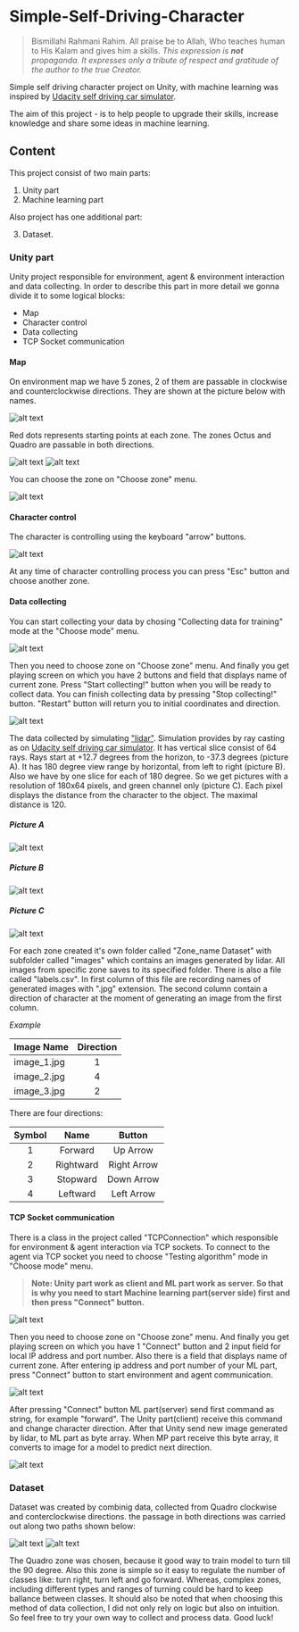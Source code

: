 # Simple-Self-Driving-Character

> Bismillahi Rahmani Rahim. All praise be to Allah, Who teaches human to His Kalam and gives him a skills. *This expression is **not** propaganda. It expresses only a tribute of respect and gratitude of the author to the true Creator.*

Simple self driving character project on Unity, with machine learning was inspired by [Udacity self driving car simulator](https://github.com/udacity/self-driving-car-sim). 

The aim of this project - is to help people to upgrade their skills, increase knowledge and share some ideas in machine learning. 

## Content
This project consist of two main parts: 
1. Unity part
2. Machine learning part

Also project has one additional part: 

3. Dataset. 

### Unity part
Unity project responsible for environment, agent & environment interaction and data collecting. In order to describe this part in more detail we gonna divide it to some logical blocks:

+ Map
+ Character control
+ Data collecting
+ TCP Socket communication

#### Map
On environment map we have 5 zones, 2 of them are passable in clockwise and counterclockwise directions. They are shown at the picture below with names.

![alt text](https://github.com/meiirbergali24/Simple-Self-Driving-Character/blob/master/Images/Map.png "Map")

Red dots represents starting points at each zone. The zones Octus and Quadro are passable in both directions.

![alt text](https://github.com/meiirbergali24/Simple-Self-Driving-Character/blob/master/Images/Octus.png "Octus") ![alt text](https://github.com/meiirbergali24/Simple-Self-Driving-Character/blob/master/Images/Quadro.png "Quadro")

You can choose the zone on "Choose zone" menu.

![alt text](https://github.com/meiirbergali24/Simple-Self-Driving-Character/blob/master/Images/Choise.png "Zones")

#### Character control
The character is controlling using the keyboard "arrow" buttons.

![alt text](https://github.com/meiirbergali24/Simple-Self-Driving-Character/blob/master/Images/Keyboard.png "Arrow buttons")

At any time of character controlling process you can press "Esc" button and choose another zone.

#### Data collecting
You can start collecting your data by chosing "Collecting data for training" mode at the "Choose mode" menu.

![alt text](https://github.com/meiirbergali24/Simple-Self-Driving-Character/blob/master/Images/Modes.png "Modes")

Then you need to choose zone on "Choose zone" menu. And finally you get playing screen on which you have 2 buttons and field that displays name of current zone. Press "Start collecting!" button when you will be ready to collect data. You can finish collecting data by pressing "Stop collecting!" button. "Restart" button will return you to initial coordinates and direction.

![alt text](https://github.com/meiirbergali24/Simple-Self-Driving-Character/blob/master/Images/DataCollectingPlaying.png "Data collecting playing screen")

The data collected by simulating ["lidar"](https://en.wikipedia.org/wiki/Lidar). Simulation provides by ray casting as on [Udacity self driving car simulator](https://github.com/udacity/self-driving-car-sim). It has vertical slice consist of 64 rays. Rays start at +12.7 degrees from the horizon, to -37.3 degrees (picture A). It has 180 degree view range by horizontal, from left to right (picture B). Also we have by one slice for each of 180 degree. So we get pictures with a resolution of 180х64 pixels, and green channel only (picture C). Each pixel displays the distance from the character to the object. The maximal distance is 120. 

##### *Picture A*
![alt text](https://github.com/meiirbergali24/Simple-Self-Driving-Character/blob/master/Images/Slice.png "Slice")

##### *Picture B*
![alt text](https://github.com/meiirbergali24/Simple-Self-Driving-Character/blob/master/Images/View.png "View")

##### *Picture C*
![alt text](https://github.com/meiirbergali24/Simple-Self-Driving-Character/blob/master/Images/Lidar.png "Lidar")

For each zone created it's own folder called "Zone_name Dataset" with subfolder called "images" which contains an images generated by lidar. All images from specific zone saves to its specified folder. There is also a file called "labels.csv". In first column of this file are recording names of generated images with ".jpg" extension. The second column contain a direction of character at the moment of generating an image from the first column.

*Example*

|    Image Name    | Direction |
|------------------|:---------:|
|   image_1.jpg    |     1     |
|   image_2.jpg    |     4     |
|   image_3.jpg    |     2     |

There are four directions:

| Symbol |    Name     |   Button    |
|:------:|:-----------:|:-----------:|
|    1   |   Forward   |  Up Arrow   |
|    2   |  Rightward  | Right Arrow |
|    3   |  Stopward   | Down Arrow  |
|    4   |  Leftward   | Left Arrow  |

#### TCP Socket communication
There is a class in the project called "TCPConnection" which responsible for environment & agent interaction via TCP sockets. To connect to the agent via TCP socket you need to choose "Testing algorithm" mode in "Choose mode" menu. 
> **Note: Unity part work as client and ML part work as server. So that is why you need to start Machine learning part(server side) first and then press "Connect" button.**

![alt text](https://github.com/meiirbergali24/Simple-Self-Driving-Character/blob/master/Images/Modes.png "Modes")



Then you need to choose zone on "Choose zone" menu. And finally you get playing screen on which you have 1 "Connect" button and 2 input field for local IP address and port number. Also there is a field that displays name of current zone. After entering ip address and port number of your ML part, press "Connect" button to start environment and agent communication.

![alt text](https://github.com/meiirbergali24/Simple-Self-Driving-Character/blob/master/Images/TestingPlayingScreen.png "Testing playing screen")

After pressing "Connect" button ML part(server) send first command as string, for example "forward". The Unity part(client) receive this command and change character direction. After that Unity send new image generated by lidar, to ML part as byte array. When MP part receive this byte array, it converts to image for a model to predict next direction.


![alt text](https://github.com/meiirbergali24/Simple-Self-Driving-Character/blob/master/Images/Env&Agent.png "Environment & Agent")

### Dataset
Dataset was created by combinig data, collected from Quadro clockwise and conterclockwise directions. the passage in both directions was carried out along two paths shown below: 

![alt text](https://github.com/meiirbergali24/Simple-Self-Driving-Character/blob/master/Images/Quadro_way1.png "Way №1") ![alt text](https://github.com/meiirbergali24/Simple-Self-Driving-Character/blob/master/Images/Quadro_way2.png "Way №2")

The Quadro zone was chosen, because it good way to train model to turn till the 90 degree. Also this zone is simple so it easy to regulate the number of classes like: turn right, turn left and go forward. Whereas, complex zones, including different types and ranges of turning could be hard to keep ballance between classes. It should also be noted that when choosing this method of data collection, I did not only rely on logic but also on intuition. So feel free to try your own way to collect and process data. Good luck!

